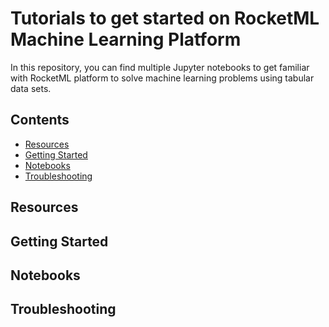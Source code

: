 # Tutorials to get started on RocketML Machine Learning Platform

In this repository, you can find multiple Jupyter notebooks to get familiar with RocketML platform to solve machine learning problems using tabular data sets.

## Contents

- [Resources](#resources)
- [Getting Started](#getting-started)
- [Notebooks](#notebooks)
- [Troubleshooting](#troubleshooting)

## Resources

## Getting Started

## Notebooks

## Troubleshooting
